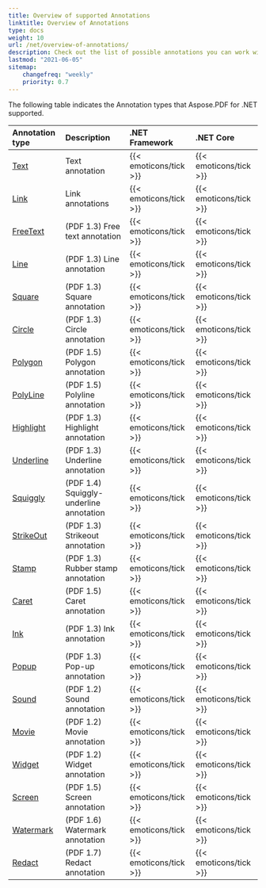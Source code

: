 ```yaml
---
title: Overview of supported Annotations
linktitle: Overview of Annotations
type: docs
weight: 10
url: /net/overview-of-annotations/
description: Check out the list of possible annotations you can work with using Aspose.PDF for .NET.
lastmod: "2021-06-05"
sitemap:
    changefreq: "weekly"
    priority: 0.7
---
```


The following table indicates the Annotation types that Aspose.PDF for .NET supported.

|**Annotation type**|**Description**|**.NET Framework**|**.NET Core**|
| :- | :- | :- | :- |
|[Text](/pdf/net/text-annotation/)|Text annotation|{{< emoticons/tick >}}|{{< emoticons/tick >}} |
|[Link](/pdf/net/extra-annotations/)|Link annotations|{{< emoticons/tick >}}|{{< emoticons/tick >}} |
|[FreeText](/pdf/net/text-annotation/)|(PDF 1.3) Free text annotation|{{< emoticons/tick >}}|{{< emoticons/tick >}}|
|[Line](/pdf/net/figures-annotation/)|(PDF 1.3) Line annotation|{{< emoticons/tick >}}|{{< emoticons/tick >}}|
|[Square](/pdf/net/figures-annotation/)|(PDF 1.3) Square annotation|{{< emoticons/tick >}}|{{< emoticons/tick >}}|
|[Circle](/pdf/net/figures-annotation/)|(PDF 1.3) Circle annotation|{{< emoticons/tick >}}|{{< emoticons/tick >}}|
|[Polygon](/pdf/net/figures-annotation/)|(PDF 1.5) Polygon annotation|{{< emoticons/tick >}}|{{< emoticons/tick >}}|
|[PolyLine](/pdf/net/figures-annotation/)|(PDF 1.5) Polyline annotation|{{< emoticons/tick >}}|{{< emoticons/tick >}}|
|[Highlight](/pdf/net/highlights-annotation/)|(PDF 1.3) Highlight annotation|{{< emoticons/tick >}}|{{< emoticons/tick >}}|
|[Underline](/pdf/net/highlights-annotation/)|(PDF 1.3) Underline annotation|{{< emoticons/tick >}}|{{< emoticons/tick >}}|
|[Squiggly](/pdf/net/highlights-annotation/)|(PDF 1.4) Squiggly-underline annotation|{{< emoticons/tick >}}|{{< emoticons/tick >}}|
|[StrikeOut](/pdf/net/highlights-annotation/)|(PDF 1.3) Strikeout annotation|{{< emoticons/tick >}}|{{< emoticons/tick >}}|
|[Stamp](/pdf/net/stamping/)|(PDF 1.3) Rubber stamp annotation|{{< emoticons/tick >}}|{{< emoticons/tick >}}|
|[Caret](/pdf/net/extra-annotations/)|(PDF 1.5) Caret annotation|{{< emoticons/tick >}}|{{< emoticons/tick >}}|
|[Ink](/pdf/net/figures-annotation/)|(PDF 1.3) Ink annotation|{{< emoticons/tick >}}|{{< emoticons/tick >}}|
|[Popup](/pdf/net/text-annotation/)|(PDF 1.3) Pop-up annotation|{{< emoticons/tick >}}|{{< emoticons/tick >}}|
|[Sound](/pdf/net/multimedia-annotation/)|(PDF 1.2) Sound annotation|{{< emoticons/tick >}}|{{< emoticons/tick >}}|
|[Movie](/pdf/net/multimedia-annotation/)|(PDF 1.2) Movie annotation|{{< emoticons/tick >}}|{{< emoticons/tick >}}|
|[Widget](/pdf/net/multimedia-annotation/)|(PDF 1.2) Widget annotation|{{< emoticons/tick >}}|{{< emoticons/tick >}}|
|[Screen](/pdf/net/multimedia-annotation/)|(PDF 1.5) Screen annotation|{{< emoticons/tick >}}|{{< emoticons/tick >}}|
|[Watermark](/pdf/net/sticky-annotations/)|(PDF 1.6) Watermark annotation|{{< emoticons/tick >}}|{{< emoticons/tick >}}|
|[Redact](/pdf/net/extra-annotations/)|(PDF 1.7) Redact annotation|{{< emoticons/tick >}}|{{< emoticons/tick >}}|
